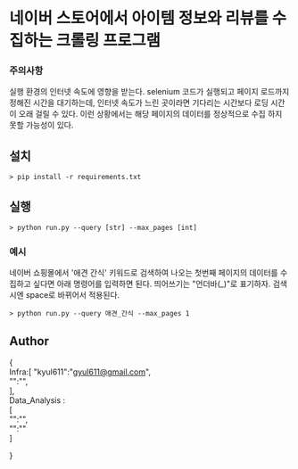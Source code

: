 # 네이버 스토어에서 아이템 정보와 리뷰를 수집하는 크롤링 프로그램

### 주의사항
실행 환경의 인터넷 속도에 영향을 받는다. 
selenium 코드가 실행되고 페이지 로드까지 정해진 시간을 대기하는데, 인터넷 속도가 느린 곳이라면 기다리는 시간보다 로딩 시간이 오래 걸릴 수 있다. 
이런 상황에서는 해당 페이지의 데이터를 정상적으로 수집 하지 못할 가능성이 있다. 


## 설치
```
> pip install -r requirements.txt
```

## 실행
```
> python run.py --query [str] --max_pages [int]
```

### 예시
네이버 쇼핑몰에서 '애견 간식' 키워드로 검색하여 나오는 첫번째 페이지의 데이터를 수집하고 싶다면 아래 명령어를 입력하면 된다. 띄어쓰기는 "언더바(_)"로 표기하자. 검색시엔 space로 바뀌어서 적용된다.
```
> python run.py --query 애견_간식 --max_pages 1
```


## Author

{  
    Infra:[
        "kyul611":"gyul611@gmail.com",  
        "":"",  
    ],  
    Data_Analysis :  
    [  
        "":"",  
        "":""  
    ]  

}